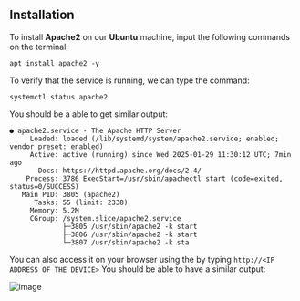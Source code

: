 ## Installation

To install **Apache2** on our **Ubuntu** machine, input the following commands on the terminal:

```
apt install apache2 -y
```

To verify that the service is running, we can type the command:

```
systemctl status apache2
```

You should be a able to get similar output:

```
● apache2.service - The Apache HTTP Server
     Loaded: loaded (/lib/systemd/system/apache2.service; enabled; vendor preset: enabled)
     Active: active (running) since Wed 2025-01-29 11:30:12 UTC; 7min ago
       Docs: https://httpd.apache.org/docs/2.4/
    Process: 3786 ExecStart=/usr/sbin/apachectl start (code=exited, status=0/SUCCESS)
   Main PID: 3805 (apache2)
      Tasks: 55 (limit: 2338)
     Memory: 5.2M
     CGroup: /system.slice/apache2.service
             ├─3805 /usr/sbin/apache2 -k start
             ├─3806 /usr/sbin/apache2 -k start
             └─3807 /usr/sbin/apache2 -k sta
```

You can also access it on your browser using the by typing ```http://<IP ADDRESS OF THE DEVICE>``` You should be able to have a similar output:

![image](https://github.com/user-attachments/assets/8645d4b7-13a2-4ba4-b214-079816ca51de)





